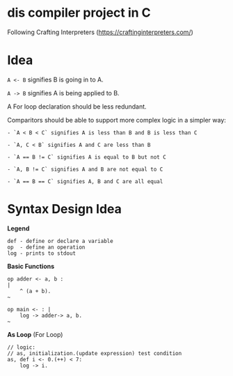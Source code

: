 # dis compiler project in C

Following Crafting Interpreters (https://craftinginterpreters.com/)


# Idea

`A <- B` signifies B is going in to A.

`A -> B` signifies A is being applied to B.

A For loop declaration should be less redundant.

Comparitors should be able to support more complex logic in a simpler way:

    - `A < B < C` signifies A is less than B and B is less than C

    - `A, C < B` signifies A and C are less than B
    
    - `A == B != C` signifies A is equal to B but not C
      
    - `A, B != C` signifies A and B are not equal to C

    - `A == B == C` signifies A, B and C are all equal


# Syntax Design Idea

**Legend**
```
def - define or declare a variable
op  - define an operation
log - prints to stdout
```

**Basic Functions**
```
op adder <- a, b : 
|
    ^ (a + b).
~

op main <- : |
    log -> adder-> a, b.
~
```

**As Loop** (For Loop)
```
// logic:
// as, initialization.(update expression) test condition
as, def i <- 0.(++) < 7: 
    log -> i.
```
